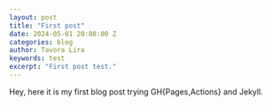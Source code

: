 ```yaml
---
layout: post
title: "First post"
date: 2024-05-01 20:00:00 Z
categories: blog
author: Tavora Lira
keywords: test
excerpt: "First post test."
---
```


Hey, here it is my first blog post trying GH{Pages,Actions} and Jekyll.